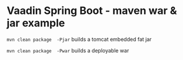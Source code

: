 # Vaadin Spring Boot - maven war & jar example #

`mvn clean package  -Pjar` builds a tomcat embedded fat jar

`mvn clean package  -Pwar` builds a deployable war
